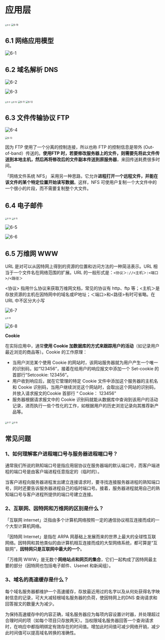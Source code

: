 # 应用层

<img src="./doc/6-0.png" alt="6-0" style="zoom:40%;" />

<img src="./doc/6-19.png" alt="6-19" style="zoom:50%;" />

## 6.1 网络应用模型

![6-1](./doc/6-1.png)

## 6.2 域名解析 DNS

![6-2](./doc/6-2.png)

![6-3](./doc/6-3.png)

<img src="./doc/6-9.png" alt="6-9" style="zoom:40%;" />

<img src="./doc/6-10.png" alt="6-10" style="zoom:40%;" />

<img src="./doc/6-11.png" alt="6-11" style="zoom:50%;" />

<img src="./doc/6-12.png" alt="6-12" style="zoom:50%;" />

## 6.3 文件传输协议 FTP

![6-4](./doc/6-4.png)

<img src="./doc/6-13.png" alt="6-13" style="zoom:50%;" />

因为 FTP 使用了一个分离的控制连接，所以也称 FTP 的控制信息是带外 (Out-of-band）传送的。**使用FTP 时，若要修改服务器上的文件，则需要先将此文件传送到本地主机，然后再将修改后的文件副本传送到原服务器**，来回传送耗费很多时间。

「网络文件系统 NFS」 采用另一种思路，它允许**进程打开一个远程文件，并能在该文件的某个特定位置开始读写数据**。这样，NFS 可使用户复制一个大文件中的一个很小的片段，而不需要复制整个大文件。

## 6.4 电子邮件

<img src="./doc/6-14.png" alt="6-14" style="zoom:40%;" />

<img src="./doc/6-15.png" alt="6-15" style="zoom:40%;" />

![6-5](./doc/6-5.png)

![6-6](./doc/6-6.png)

## 6.5 万维网 WWW

URL 是对可以从因特网上得到的资源的位置和访问方法的一种简洁表示。URL 相当于一个文件名在网络范围的扩展。URL 的一般形式是：`<协议＞://<主机＞:<端口>/<路径＞`

<协议> 指用什么协议来获取万维网文档，常见的协议有 http、ftp 等；<主机＞是存放资源的主机在因特网中的域名或IP地址；＜端口>和<路径>有时可省略。在URL 中不区分大小写

![6-7](./doc/6-7.png)

<img src="./doc/6-16.png" alt="6-16" style="zoom:40%;" />

![6-8](./doc/6-8.png)

**Cookie**

在实际应用中，通常**使用 Cookie 加数据库的方式来跟踪用户的活动**（如记录用户最近浏览的商品等）。Cookie 的工作原理：

- 当用户浏览某个使用 Cookie 的网站时，该网站服务器就为用户产生一个唯一的识别码，如“123456”，接着在给用户的响应报文中添加一个 Set-cookie 的首部行“Setcookie: 123456”。
- 用户收到响应后，就在它管理的特定 Cookie 文件中添加这个服务器的主机名和 Cookie 识别码，当用户继续浏览这个网站时，会取出这个网站的识别码，并放入请求报文的Cookie 首部行 “ Cookie： 123456”
- 服务器根据请求报文中的 Cookie 识别码就能从数据库中查询到该用户的活动记录，进而执行一些个性化的工作，如根据用户的历史浏览记录向其推荐新产品等。

<img src="./doc/6-17.png" alt="6-17" style="zoom:40%;" />

<img src="./doc/6-18.png" alt="6-18" style="zoom:40%;" />

## 常见问题

### 1、如何理解客户进程端口号与服务器进程端口号？

通常我们所说的熟知端口号是指应用层协议在服务器端的默认端口号，而客户端进程的端口号是由客户端进程任意指定的（临时的）。

当客户进程向服务器进程发出建立连接请求时，要寻找连接服务器进程的熟知端口号，同时还要告诉服务器进程自己的临时端口号。接着，服务器进程就用自己的熟知端口号与客户进程所提供的端口号建立连接。

### 2、互联网、因特网和万维网的区别是什么？

「互联网 internet」泛指由多个计算机网络按照一定的通信协议相互连接而成的一个大型计算机网络。

「因特网 Internet」是指在 ARPA 网基础上发展而来的世界上最大的全球性互联网络。因特网和其他类似的由计算机相互连接而成的大型网络系统，都可算是“互联网”，**因特网只是互联网中最大的一个**。

「万维网 WWW」是无数个**网络站点和网页的集合**，它们一起构成了因特网最主要的部分（因特网也包括电子邮件、Usenet 和新闻组）。

### 3、域名的高速缓存是什么？

每个域名服务器都维护一个高速缓存，存放最近用过的名字以及从何处获得名字映射信息的记录，可大大减轻根域名服务器的负荷，使因特网上的DNS 查询请求和回答报文的数量大为减少。

为保持高速缓存中的内容正确，域名服务器应为每项内容设置计时器，并处理超过合理时间的项（如每个项目只存放两天）。当权限域名服务器回答一个查询请求时，在响应中都指明绑定有效存在的时间值。增加此时间值可减少网络开销，减少此时间值可以提高域名转换的准确性。